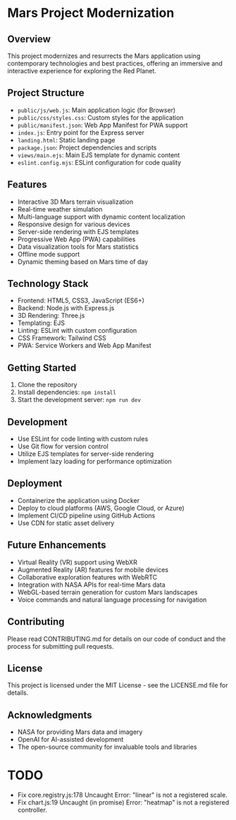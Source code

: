 # Mars Project Modernization

## Overview

This project modernizes and resurrects the Mars application using contemporary technologies and best practices, offering an immersive and interactive experience for exploring the Red Planet.

## Project Structure

-   `public/js/web.js`: Main application logic (for Browser)
-   `public/css/styles.css`: Custom styles for the application
-   `public/manifest.json`: Web App Manifest for PWA support
-   `index.js`: Entry point for the Express server
-   `landing.html`: Static landing page
-   `package.json`: Project dependencies and scripts
-   `views/main.ejs`: Main EJS template for dynamic content
-   `eslint.config.mjs`: ESLint configuration for code quality

## Features

-   Interactive 3D Mars terrain visualization
-   Real-time weather simulation
-   Multi-language support with dynamic content localization
-   Responsive design for various devices
-   Server-side rendering with EJS templates
-   Progressive Web App (PWA) capabilities
-   Data visualization tools for Mars statistics
-   Offline mode support
-   Dynamic theming based on Mars time of day

## Technology Stack

-   Frontend: HTML5, CSS3, JavaScript (ES6+)
-   Backend: Node.js with Express.js
-   3D Rendering: Three.js
-   Templating: EJS
-   Linting: ESLint with custom configuration
-   CSS Framework: Tailwind CSS
-   PWA: Service Workers and Web App Manifest

## Getting Started

1. Clone the repository
2. Install dependencies: `npm install`
3. Start the development server: `npm run dev`

## Development

-   Use ESLint for code linting with custom rules
-   Use Git flow for version control
-   Utilize EJS templates for server-side rendering
-   Implement lazy loading for performance optimization

## Deployment

-   Containerize the application using Docker
-   Deploy to cloud platforms (AWS, Google Cloud, or Azure)
-   Implement CI/CD pipeline using GitHub Actions
-   Use CDN for static asset delivery

## Future Enhancements

-   Virtual Reality (VR) support using WebXR
-   Augmented Reality (AR) features for mobile devices
-   Collaborative exploration features with WebRTC
-   Integration with NASA APIs for real-time Mars data
-   WebGL-based terrain generation for custom Mars landscapes
-   Voice commands and natural language processing for navigation

## Contributing

Please read CONTRIBUTING.md for details on our code of conduct and the process for submitting pull requests.

## License

This project is licensed under the MIT License - see the LICENSE.md file for details.

## Acknowledgments

-   NASA for providing Mars data and imagery
-   OpenAI for AI-assisted development
-   The open-source community for invaluable tools and libraries

# TODO

-   Fix core.registry.js:178 Uncaught Error: "linear" is not a registered scale.
-   Fix chart.js:19 Uncaught (in promise) Error: "heatmap" is not a registered controller.
